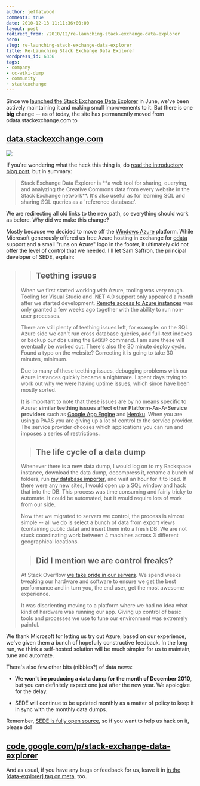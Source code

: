 ```yaml
---
author: jeffatwood
comments: true
date: 2010-12-13 11:11:36+00:00
layout: post
redirect_from: /2010/12/re-launching-stack-exchange-data-explorer
hero: 
slug: re-launching-stack-exchange-data-explorer
title: Re-Launching Stack Exchange Data Explorer
wordpress_id: 6336
tags:
- company
- cc-wiki-dump
- community
- stackexchange
---
```


Since we [launched the Stack Exchange Data Explorer](http://blog.stackoverflow.com/2010/06/introducing-stack-exchange-data-explorer/) in June, we've been actively maintaining it and making small improvements to it. But there is one **big** change -- as of today, the site has permanently moved from odata.stackexchange.com to



## [data.stackexchange.com](http://data.stackexchange.com/)



[![](http://blog.stackoverflow.com/wp-content/uploads/data-explorer-screenshot.png)](http://data.stackexchange.com/)

If you're wondering what the heck this thing is, do [read the introductory blog post](http://blog.stackoverflow.com/2010/06/introducing-stack-exchange-data-explorer/), but in summary:



<blockquote>
Stack Exchange Data Explorer is **a web tool for sharing, querying, and analyzing the Creative Commons data from every website in the Stack Exchange network**. It's also useful as for learning SQL and sharing SQL queries as a 'reference database'.
</blockquote>



We are redirecting all old links to the new path, so everything should work as before. Why did we make this change?

Mostly because we decided to move off the [Windows Azure](http://www.microsoft.com/windowsazure/windowsazure/) platform. While Microsoft generously offered us free Azure hosting in exchange for [odata](http://www.odata.org/) support and a small "runs on Azure" logo in the footer, it ultimately did not offer the level of control that we needed. I'll let Sam Saffron, the principal developer of SEDE, explain:



<blockquote>

> 
> ## Teething issues
> 
> 

When we first started working with Azure, tooling was very rough. Tooling for Visual Studio and .NET 4.0 support only appeared a month after we started development. [Remote access to Azure instances](http://msdn.microsoft.com/en-us/library/gg443832.aspx) was only granted a few weeks ago together with the ability to run non-user processes.

There are still plenty of teething issues left, for example: on the SQL Azure side we can't run cross database queries, add full-text indexes or backup our dbs using the `BACKUP` command. I am sure these will eventually be worked out. There's also the 30 minute deploy cycle. Found a typo on the website? Correcting it is going to take 30 minutes, minimum.

Due to many of these teething issues, debugging problems with our Azure instances quickly became a nightmare. I spent days trying to work out why we were having uptime issues, which since have been mostly sorted.

It is important to note that these issues are by no means specific to Azure; **similar teething issues affect other Platform-As-A-Service providers** such as [Google App Engine](http://aralbalkan.com/1504) and [Heroku](http://heroku.com/). When you are using a PAAS you are giving up a lot of control to the service provider. The service provider chooses which applications you can run and imposes a series of restrictions.


> 
> ## The life cycle of a data dump
> 
> 

Whenever there is a new data dump, I would log on to my Rackspace instance, download the data dump, decompress it, rename a bunch of folders, run [my database importer](https://github.com/SamSaffron/So-Slow), and wait an hour for it to load. If there were any new sites, I would open up a SQL window and hack that into the DB. This process was time consuming and fairly tricky to automate. It could be automated, but it would require lots of work from our side.

Now that we migrated to servers we control, the process is almost simple -- all we do is select a bunch of data from export views (containing public data) and insert them into a fresh DB. We are not stuck coordinating work between 4 machines across 3 different geographical locations.


> 
> ## Did I mention we are control freaks?
> 
> 

At Stack Overflow [we take pride in our servers](http://blog.serverfault.com/). We spend weeks tweaking our hardware and software to ensure we get the best performance and in turn you, the end user, get the most awesome experience.

It was disorienting moving to a platform where we had no idea what kind of hardware was running our app. Giving up control of basic tools and processes we use to tune our environment was extremely painful.
</blockquote>



We thank Microsoft for letting us try out Azure; based on our experience, we've given them a bunch of hopefully constructive feedback. In the long run, we think a self-hosted solution will be much simpler for us to maintain, tune and automate. 

There's also few other bits (nibbles?) of data news:





  * We **won't be producing a data dump for the month of December 2010**, but you can definitely expect one just after the new year. We apologize for the delay.

  * SEDE will continue to be updated monthly as a matter of policy to keep it in sync with the monthly data dumps.


Remember, [SEDE is fully open source](http://blog.stackoverflow.com/2010/06/stack-exchange-data-explorer-open-sourced/), so if you want to help us hack on it, please do!



## [code.google.com/p/stack-exchange-data-explorer](http://code.google.com/p/stack-exchange-data-explorer/)



And as usual, if you have any bugs or feedback for us, leave it in [in the [data-explorer] tag on meta](http://meta.stackoverflow.com/questions/tagged/data-explorer), too.

